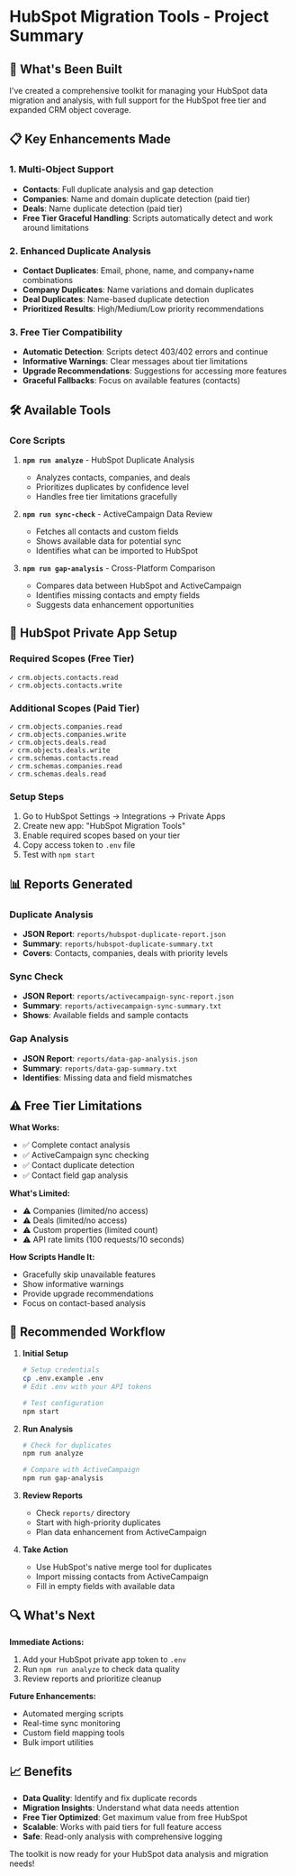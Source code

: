 # HubSpot Migration Tools - Project Summary

## 🚀 What's Been Built

I've created a comprehensive toolkit for managing your HubSpot data migration and analysis, with full support for the HubSpot free tier and expanded CRM object coverage.

## 📋 Key Enhancements Made

### 1. **Multi-Object Support**
- **Contacts**: Full duplicate analysis and gap detection
- **Companies**: Name and domain duplicate detection (paid tier)
- **Deals**: Name duplicate detection (paid tier)
- **Free Tier Graceful Handling**: Scripts automatically detect and work around limitations

### 2. **Enhanced Duplicate Analysis**
- **Contact Duplicates**: Email, phone, name, and company+name combinations
- **Company Duplicates**: Name variations and domain duplicates
- **Deal Duplicates**: Name-based duplicate detection
- **Prioritized Results**: High/Medium/Low priority recommendations

### 3. **Free Tier Compatibility**
- **Automatic Detection**: Scripts detect 403/402 errors and continue
- **Informative Warnings**: Clear messages about tier limitations
- **Upgrade Recommendations**: Suggestions for accessing more features
- **Graceful Fallbacks**: Focus on available features (contacts)

## 🛠️ Available Tools

### **Core Scripts**
1. **`npm run analyze`** - HubSpot Duplicate Analysis
   - Analyzes contacts, companies, and deals
   - Prioritizes duplicates by confidence level
   - Handles free tier limitations gracefully

2. **`npm run sync-check`** - ActiveCampaign Data Review
   - Fetches all contacts and custom fields
   - Shows available data for potential sync
   - Identifies what can be imported to HubSpot

3. **`npm run gap-analysis`** - Cross-Platform Comparison
   - Compares data between HubSpot and ActiveCampaign
   - Identifies missing contacts and empty fields
   - Suggests data enhancement opportunities

## 🔧 HubSpot Private App Setup

### **Required Scopes (Free Tier)**
```
✓ crm.objects.contacts.read
✓ crm.objects.contacts.write
```

### **Additional Scopes (Paid Tier)**
```
✓ crm.objects.companies.read
✓ crm.objects.companies.write
✓ crm.objects.deals.read
✓ crm.objects.deals.write
✓ crm.schemas.contacts.read
✓ crm.schemas.companies.read
✓ crm.schemas.deals.read
```

### **Setup Steps**
1. Go to HubSpot Settings → Integrations → Private Apps
2. Create new app: "HubSpot Migration Tools"
3. Enable required scopes based on your tier
4. Copy access token to `.env` file
5. Test with `npm start`

## 📊 Reports Generated

### **Duplicate Analysis**
- **JSON Report**: `reports/hubspot-duplicate-report.json`
- **Summary**: `reports/hubspot-duplicate-summary.txt`
- **Covers**: Contacts, companies, deals with priority levels

### **Sync Check**
- **JSON Report**: `reports/activecampaign-sync-report.json`
- **Summary**: `reports/activecampaign-sync-summary.txt`
- **Shows**: Available fields and sample contacts

### **Gap Analysis**
- **JSON Report**: `reports/data-gap-analysis.json`
- **Summary**: `reports/data-gap-summary.txt`
- **Identifies**: Missing data and field mismatches

## ⚠️ Free Tier Limitations

**What Works:**
- ✅ Complete contact analysis
- ✅ ActiveCampaign sync checking
- ✅ Contact duplicate detection
- ✅ Contact field gap analysis

**What's Limited:**
- ⚠️ Companies (limited/no access)
- ⚠️ Deals (limited/no access)
- ⚠️ Custom properties (limited count)
- ⚠️ API rate limits (100 requests/10 seconds)

**How Scripts Handle It:**
- Gracefully skip unavailable features
- Show informative warnings
- Provide upgrade recommendations
- Focus on contact-based analysis

## 🎯 Recommended Workflow

1. **Initial Setup**
   ```bash
   # Setup credentials
   cp .env.example .env
   # Edit .env with your API tokens
   
   # Test configuration
   npm start
   ```

2. **Run Analysis**
   ```bash
   # Check for duplicates
   npm run analyze
   
   # Compare with ActiveCampaign
   npm run gap-analysis
   ```

3. **Review Reports**
   - Check `reports/` directory
   - Start with high-priority duplicates
   - Plan data enhancement from ActiveCampaign

4. **Take Action**
   - Use HubSpot's native merge tool for duplicates
   - Import missing contacts from ActiveCampaign
   - Fill in empty fields with available data

## 🔍 What's Next

**Immediate Actions:**
1. Add your HubSpot private app token to `.env`
2. Run `npm run analyze` to check data quality
3. Review reports and prioritize cleanup

**Future Enhancements:**
- Automated merging scripts
- Real-time sync monitoring
- Custom field mapping tools
- Bulk import utilities

## 📈 Benefits

- **Data Quality**: Identify and fix duplicate records
- **Migration Insights**: Understand what data needs attention
- **Free Tier Optimized**: Get maximum value from free HubSpot
- **Scalable**: Works with paid tiers for full feature access
- **Safe**: Read-only analysis with comprehensive logging

The toolkit is now ready for your HubSpot data analysis and migration needs!
